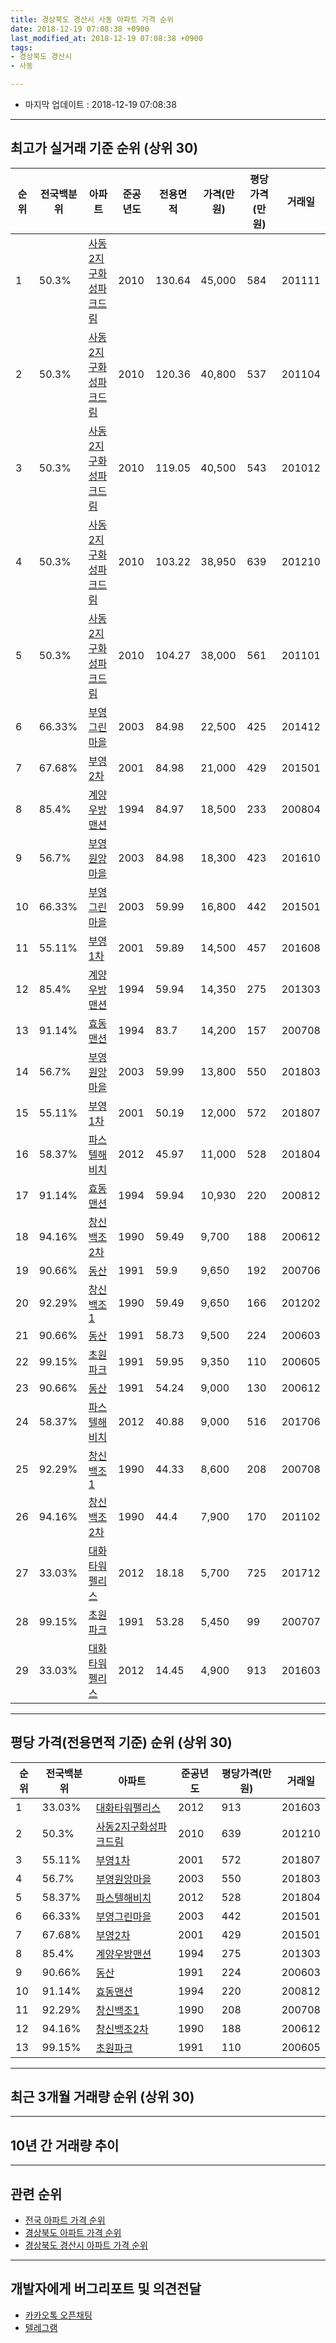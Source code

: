 ```yaml
---
title: 경상북도 경산시 사동 아파트 가격 순위
date: 2018-12-19 07:08:38 +0900
last_modified_at: 2018-12-19 07:08:38 +0900
tags:
- 경상북도 경산시
- 사동

---
```


* 마지막 업데이트 : 2018-12-19 07:08:38

---

## 최고가 실거래 기준 순위 (상위 30)


|순위|전국백분위|아파트|준공년도|전용면적|가격(만원)|평당가격(만원)|거래일|
|---|---|---|---|---|---|---|---|
|1|50.3%|[사동2지구화성파크드림](https://search.naver.com/search.naver?query=%EA%B2%BD%EC%83%81%EB%B6%81%EB%8F%84+%EA%B2%BD%EC%82%B0%EC%8B%9C+%EC%82%AC%EB%8F%99+%EC%82%AC%EB%8F%992%EC%A7%80%EA%B5%AC%ED%99%94%EC%84%B1%ED%8C%8C%ED%81%AC%EB%93%9C%EB%A6%BC)|2010|130.64|45,000|584|201111|
|2|50.3%|[사동2지구화성파크드림](https://search.naver.com/search.naver?query=%EA%B2%BD%EC%83%81%EB%B6%81%EB%8F%84+%EA%B2%BD%EC%82%B0%EC%8B%9C+%EC%82%AC%EB%8F%99+%EC%82%AC%EB%8F%992%EC%A7%80%EA%B5%AC%ED%99%94%EC%84%B1%ED%8C%8C%ED%81%AC%EB%93%9C%EB%A6%BC)|2010|120.36|40,800|537|201104|
|3|50.3%|[사동2지구화성파크드림](https://search.naver.com/search.naver?query=%EA%B2%BD%EC%83%81%EB%B6%81%EB%8F%84+%EA%B2%BD%EC%82%B0%EC%8B%9C+%EC%82%AC%EB%8F%99+%EC%82%AC%EB%8F%992%EC%A7%80%EA%B5%AC%ED%99%94%EC%84%B1%ED%8C%8C%ED%81%AC%EB%93%9C%EB%A6%BC)|2010|119.05|40,500|543|201012|
|4|50.3%|[사동2지구화성파크드림](https://search.naver.com/search.naver?query=%EA%B2%BD%EC%83%81%EB%B6%81%EB%8F%84+%EA%B2%BD%EC%82%B0%EC%8B%9C+%EC%82%AC%EB%8F%99+%EC%82%AC%EB%8F%992%EC%A7%80%EA%B5%AC%ED%99%94%EC%84%B1%ED%8C%8C%ED%81%AC%EB%93%9C%EB%A6%BC)|2010|103.22|38,950|639|201210|
|5|50.3%|[사동2지구화성파크드림](https://search.naver.com/search.naver?query=%EA%B2%BD%EC%83%81%EB%B6%81%EB%8F%84+%EA%B2%BD%EC%82%B0%EC%8B%9C+%EC%82%AC%EB%8F%99+%EC%82%AC%EB%8F%992%EC%A7%80%EA%B5%AC%ED%99%94%EC%84%B1%ED%8C%8C%ED%81%AC%EB%93%9C%EB%A6%BC)|2010|104.27|38,000|561|201101|
|6|66.33%|[부영그린마을](https://search.naver.com/search.naver?query=%EA%B2%BD%EC%83%81%EB%B6%81%EB%8F%84+%EA%B2%BD%EC%82%B0%EC%8B%9C+%EC%82%AC%EB%8F%99+%EB%B6%80%EC%98%81%EA%B7%B8%EB%A6%B0%EB%A7%88%EC%9D%84)|2003|84.98|22,500|425|201412|
|7|67.68%|[부영2차](https://search.naver.com/search.naver?query=%EA%B2%BD%EC%83%81%EB%B6%81%EB%8F%84+%EA%B2%BD%EC%82%B0%EC%8B%9C+%EC%82%AC%EB%8F%99+%EB%B6%80%EC%98%812%EC%B0%A8)|2001|84.98|21,000|429|201501|
|8|85.4%|[계양우방맨션](https://search.naver.com/search.naver?query=%EA%B2%BD%EC%83%81%EB%B6%81%EB%8F%84+%EA%B2%BD%EC%82%B0%EC%8B%9C+%EC%82%AC%EB%8F%99+%EA%B3%84%EC%96%91%EC%9A%B0%EB%B0%A9%EB%A7%A8%EC%85%98)|1994|84.97|18,500|233|200804|
|9|56.7%|[부영원앙마을](https://search.naver.com/search.naver?query=%EA%B2%BD%EC%83%81%EB%B6%81%EB%8F%84+%EA%B2%BD%EC%82%B0%EC%8B%9C+%EC%82%AC%EB%8F%99+%EB%B6%80%EC%98%81%EC%9B%90%EC%95%99%EB%A7%88%EC%9D%84)|2003|84.98|18,300|423|201610|
|10|66.33%|[부영그린마을](https://search.naver.com/search.naver?query=%EA%B2%BD%EC%83%81%EB%B6%81%EB%8F%84+%EA%B2%BD%EC%82%B0%EC%8B%9C+%EC%82%AC%EB%8F%99+%EB%B6%80%EC%98%81%EA%B7%B8%EB%A6%B0%EB%A7%88%EC%9D%84)|2003|59.99|16,800|442|201501|
|11|55.11%|[부영1차](https://search.naver.com/search.naver?query=%EA%B2%BD%EC%83%81%EB%B6%81%EB%8F%84+%EA%B2%BD%EC%82%B0%EC%8B%9C+%EC%82%AC%EB%8F%99+%EB%B6%80%EC%98%811%EC%B0%A8)|2001|59.89|14,500|457|201608|
|12|85.4%|[계양우방맨션](https://search.naver.com/search.naver?query=%EA%B2%BD%EC%83%81%EB%B6%81%EB%8F%84+%EA%B2%BD%EC%82%B0%EC%8B%9C+%EC%82%AC%EB%8F%99+%EA%B3%84%EC%96%91%EC%9A%B0%EB%B0%A9%EB%A7%A8%EC%85%98)|1994|59.94|14,350|275|201303|
|13|91.14%|[효동맨션](https://search.naver.com/search.naver?query=%EA%B2%BD%EC%83%81%EB%B6%81%EB%8F%84+%EA%B2%BD%EC%82%B0%EC%8B%9C+%EC%82%AC%EB%8F%99+%ED%9A%A8%EB%8F%99%EB%A7%A8%EC%85%98)|1994|83.7|14,200|157|200708|
|14|56.7%|[부영원앙마을](https://search.naver.com/search.naver?query=%EA%B2%BD%EC%83%81%EB%B6%81%EB%8F%84+%EA%B2%BD%EC%82%B0%EC%8B%9C+%EC%82%AC%EB%8F%99+%EB%B6%80%EC%98%81%EC%9B%90%EC%95%99%EB%A7%88%EC%9D%84)|2003|59.99|13,800|550|201803|
|15|55.11%|[부영1차](https://search.naver.com/search.naver?query=%EA%B2%BD%EC%83%81%EB%B6%81%EB%8F%84+%EA%B2%BD%EC%82%B0%EC%8B%9C+%EC%82%AC%EB%8F%99+%EB%B6%80%EC%98%811%EC%B0%A8)|2001|50.19|12,000|572|201807|
|16|58.37%|[파스텔해비치](https://search.naver.com/search.naver?query=%EA%B2%BD%EC%83%81%EB%B6%81%EB%8F%84+%EA%B2%BD%EC%82%B0%EC%8B%9C+%EC%82%AC%EB%8F%99+%ED%8C%8C%EC%8A%A4%ED%85%94%ED%95%B4%EB%B9%84%EC%B9%98)|2012|45.97|11,000|528|201804|
|17|91.14%|[효동맨션](https://search.naver.com/search.naver?query=%EA%B2%BD%EC%83%81%EB%B6%81%EB%8F%84+%EA%B2%BD%EC%82%B0%EC%8B%9C+%EC%82%AC%EB%8F%99+%ED%9A%A8%EB%8F%99%EB%A7%A8%EC%85%98)|1994|59.94|10,930|220|200812|
|18|94.16%|[창신백조2차](https://search.naver.com/search.naver?query=%EA%B2%BD%EC%83%81%EB%B6%81%EB%8F%84+%EA%B2%BD%EC%82%B0%EC%8B%9C+%EC%82%AC%EB%8F%99+%EC%B0%BD%EC%8B%A0%EB%B0%B1%EC%A1%B02%EC%B0%A8)|1990|59.49|9,700|188|200612|
|19|90.66%|[동산](https://search.naver.com/search.naver?query=%EA%B2%BD%EC%83%81%EB%B6%81%EB%8F%84+%EA%B2%BD%EC%82%B0%EC%8B%9C+%EC%82%AC%EB%8F%99+%EB%8F%99%EC%82%B0)|1991|59.9|9,650|192|200706|
|20|92.29%|[창신백조1](https://search.naver.com/search.naver?query=%EA%B2%BD%EC%83%81%EB%B6%81%EB%8F%84+%EA%B2%BD%EC%82%B0%EC%8B%9C+%EC%82%AC%EB%8F%99+%EC%B0%BD%EC%8B%A0%EB%B0%B1%EC%A1%B01)|1990|59.49|9,650|166|201202|
|21|90.66%|[동산](https://search.naver.com/search.naver?query=%EA%B2%BD%EC%83%81%EB%B6%81%EB%8F%84+%EA%B2%BD%EC%82%B0%EC%8B%9C+%EC%82%AC%EB%8F%99+%EB%8F%99%EC%82%B0)|1991|58.73|9,500|224|200603|
|22|99.15%|[초원파크](https://search.naver.com/search.naver?query=%EA%B2%BD%EC%83%81%EB%B6%81%EB%8F%84+%EA%B2%BD%EC%82%B0%EC%8B%9C+%EC%82%AC%EB%8F%99+%EC%B4%88%EC%9B%90%ED%8C%8C%ED%81%AC)|1991|59.95|9,350|110|200605|
|23|90.66%|[동산](https://search.naver.com/search.naver?query=%EA%B2%BD%EC%83%81%EB%B6%81%EB%8F%84+%EA%B2%BD%EC%82%B0%EC%8B%9C+%EC%82%AC%EB%8F%99+%EB%8F%99%EC%82%B0)|1991|54.24|9,000|130|200612|
|24|58.37%|[파스텔해비치](https://search.naver.com/search.naver?query=%EA%B2%BD%EC%83%81%EB%B6%81%EB%8F%84+%EA%B2%BD%EC%82%B0%EC%8B%9C+%EC%82%AC%EB%8F%99+%ED%8C%8C%EC%8A%A4%ED%85%94%ED%95%B4%EB%B9%84%EC%B9%98)|2012|40.88|9,000|516|201706|
|25|92.29%|[창신백조1](https://search.naver.com/search.naver?query=%EA%B2%BD%EC%83%81%EB%B6%81%EB%8F%84+%EA%B2%BD%EC%82%B0%EC%8B%9C+%EC%82%AC%EB%8F%99+%EC%B0%BD%EC%8B%A0%EB%B0%B1%EC%A1%B01)|1990|44.33|8,600|208|200708|
|26|94.16%|[창신백조2차](https://search.naver.com/search.naver?query=%EA%B2%BD%EC%83%81%EB%B6%81%EB%8F%84+%EA%B2%BD%EC%82%B0%EC%8B%9C+%EC%82%AC%EB%8F%99+%EC%B0%BD%EC%8B%A0%EB%B0%B1%EC%A1%B02%EC%B0%A8)|1990|44.4|7,900|170|201102|
|27|33.03%|[대화타워펠리스](https://search.naver.com/search.naver?query=%EA%B2%BD%EC%83%81%EB%B6%81%EB%8F%84+%EA%B2%BD%EC%82%B0%EC%8B%9C+%EC%82%AC%EB%8F%99+%EB%8C%80%ED%99%94%ED%83%80%EC%9B%8C%ED%8E%A0%EB%A6%AC%EC%8A%A4)|2012|18.18|5,700|725|201712|
|28|99.15%|[초원파크](https://search.naver.com/search.naver?query=%EA%B2%BD%EC%83%81%EB%B6%81%EB%8F%84+%EA%B2%BD%EC%82%B0%EC%8B%9C+%EC%82%AC%EB%8F%99+%EC%B4%88%EC%9B%90%ED%8C%8C%ED%81%AC)|1991|53.28|5,450|99|200707|
|29|33.03%|[대화타워펠리스](https://search.naver.com/search.naver?query=%EA%B2%BD%EC%83%81%EB%B6%81%EB%8F%84+%EA%B2%BD%EC%82%B0%EC%8B%9C+%EC%82%AC%EB%8F%99+%EB%8C%80%ED%99%94%ED%83%80%EC%9B%8C%ED%8E%A0%EB%A6%AC%EC%8A%A4)|2012|14.45|4,900|913|201603|


---

## 평당 가격(전용면적 기준) 순위 (상위 30)


|순위|전국백분위|아파트|준공년도|평당가격(만원)|거래일|
|---|---|---|---|---|---|
|1|33.03%|[대화타워펠리스](https://search.naver.com/search.naver?query=%EA%B2%BD%EC%83%81%EB%B6%81%EB%8F%84+%EA%B2%BD%EC%82%B0%EC%8B%9C+%EC%82%AC%EB%8F%99+%EB%8C%80%ED%99%94%ED%83%80%EC%9B%8C%ED%8E%A0%EB%A6%AC%EC%8A%A4)|2012|913|201603|
|2|50.3%|[사동2지구화성파크드림](https://search.naver.com/search.naver?query=%EA%B2%BD%EC%83%81%EB%B6%81%EB%8F%84+%EA%B2%BD%EC%82%B0%EC%8B%9C+%EC%82%AC%EB%8F%99+%EC%82%AC%EB%8F%992%EC%A7%80%EA%B5%AC%ED%99%94%EC%84%B1%ED%8C%8C%ED%81%AC%EB%93%9C%EB%A6%BC)|2010|639|201210|
|3|55.11%|[부영1차](https://search.naver.com/search.naver?query=%EA%B2%BD%EC%83%81%EB%B6%81%EB%8F%84+%EA%B2%BD%EC%82%B0%EC%8B%9C+%EC%82%AC%EB%8F%99+%EB%B6%80%EC%98%811%EC%B0%A8)|2001|572|201807|
|4|56.7%|[부영원앙마을](https://search.naver.com/search.naver?query=%EA%B2%BD%EC%83%81%EB%B6%81%EB%8F%84+%EA%B2%BD%EC%82%B0%EC%8B%9C+%EC%82%AC%EB%8F%99+%EB%B6%80%EC%98%81%EC%9B%90%EC%95%99%EB%A7%88%EC%9D%84)|2003|550|201803|
|5|58.37%|[파스텔해비치](https://search.naver.com/search.naver?query=%EA%B2%BD%EC%83%81%EB%B6%81%EB%8F%84+%EA%B2%BD%EC%82%B0%EC%8B%9C+%EC%82%AC%EB%8F%99+%ED%8C%8C%EC%8A%A4%ED%85%94%ED%95%B4%EB%B9%84%EC%B9%98)|2012|528|201804|
|6|66.33%|[부영그린마을](https://search.naver.com/search.naver?query=%EA%B2%BD%EC%83%81%EB%B6%81%EB%8F%84+%EA%B2%BD%EC%82%B0%EC%8B%9C+%EC%82%AC%EB%8F%99+%EB%B6%80%EC%98%81%EA%B7%B8%EB%A6%B0%EB%A7%88%EC%9D%84)|2003|442|201501|
|7|67.68%|[부영2차](https://search.naver.com/search.naver?query=%EA%B2%BD%EC%83%81%EB%B6%81%EB%8F%84+%EA%B2%BD%EC%82%B0%EC%8B%9C+%EC%82%AC%EB%8F%99+%EB%B6%80%EC%98%812%EC%B0%A8)|2001|429|201501|
|8|85.4%|[계양우방맨션](https://search.naver.com/search.naver?query=%EA%B2%BD%EC%83%81%EB%B6%81%EB%8F%84+%EA%B2%BD%EC%82%B0%EC%8B%9C+%EC%82%AC%EB%8F%99+%EA%B3%84%EC%96%91%EC%9A%B0%EB%B0%A9%EB%A7%A8%EC%85%98)|1994|275|201303|
|9|90.66%|[동산](https://search.naver.com/search.naver?query=%EA%B2%BD%EC%83%81%EB%B6%81%EB%8F%84+%EA%B2%BD%EC%82%B0%EC%8B%9C+%EC%82%AC%EB%8F%99+%EB%8F%99%EC%82%B0)|1991|224|200603|
|10|91.14%|[효동맨션](https://search.naver.com/search.naver?query=%EA%B2%BD%EC%83%81%EB%B6%81%EB%8F%84+%EA%B2%BD%EC%82%B0%EC%8B%9C+%EC%82%AC%EB%8F%99+%ED%9A%A8%EB%8F%99%EB%A7%A8%EC%85%98)|1994|220|200812|
|11|92.29%|[창신백조1](https://search.naver.com/search.naver?query=%EA%B2%BD%EC%83%81%EB%B6%81%EB%8F%84+%EA%B2%BD%EC%82%B0%EC%8B%9C+%EC%82%AC%EB%8F%99+%EC%B0%BD%EC%8B%A0%EB%B0%B1%EC%A1%B01)|1990|208|200708|
|12|94.16%|[창신백조2차](https://search.naver.com/search.naver?query=%EA%B2%BD%EC%83%81%EB%B6%81%EB%8F%84+%EA%B2%BD%EC%82%B0%EC%8B%9C+%EC%82%AC%EB%8F%99+%EC%B0%BD%EC%8B%A0%EB%B0%B1%EC%A1%B02%EC%B0%A8)|1990|188|200612|
|13|99.15%|[초원파크](https://search.naver.com/search.naver?query=%EA%B2%BD%EC%83%81%EB%B6%81%EB%8F%84+%EA%B2%BD%EC%82%B0%EC%8B%9C+%EC%82%AC%EB%8F%99+%EC%B4%88%EC%9B%90%ED%8C%8C%ED%81%AC)|1991|110|200605|


---

## 최근 3개월 거래량 순위 (상위 30)


<div style="width:100%;">
    <canvas id="deal_count_ranking" height="250"></canvas>
</div>


<script>
new Chart(document.getElementById("deal_count_ranking"), {
    type: 'horizontalBar',
    data: {
        labels: ['부영그린마을', '사동2지구화성파크드림', '부영2차', '부영1차', '효동맨션', '초원파크', '창신백조2차', '부영원앙마을', '동산', '창신백조1', '계양우방맨션'],
        datasets: [{
            label: '실거래 수',
            data: [21, 9, 7, 6, 3, 3, 3, 3, 2, 1, 1],
            borderColor: "rgba(255, 0, 128, 1)",
            backgroundColor: "rgba(255, 0, 128, 0.5)",
            fill: false,
        }]
    },
    options: {
        responsive: true,
        title: {
            display: true,
            text: '최근 3개월 거래량 순위'
        },
        tooltips: {
            mode: 'index',
            intersect: false,
            callbacks: {
                title: function(tooltipItems, data) {
                    return "실거래 수:";
                },
                label: function(tooltipItem, data) {
                    return data.labels[tooltipItem.index] + ": " + tooltipItem.xLabel;
                }
            }
        },
        hover: {
            mode: 'nearest',
            intersect: true
        },
        scales: {
            xAxes: [{
                display: true,
                scaleLabel: {
                    display: true,
                    labelString: '실거래 수'
                },
                ticks: {
                    suggestedMin: 0,
                }
            }],
            yAxes: [{
                display: true,
                ticks: {
                    autoSkip: false,
                    callback: function(value, index, values) {
                        if (value.length > 15)
                            return value.substr(0, 13) + "...";
                        else
                            return value;
                    }
                },
                scaleLabel: {
                    display: false,
                }
            }]
        }
    }
});

</script>


---

## 10년 간 거래량 추이


<div style="width:100%;">
    <canvas id="deal_progress" height="250"></canvas>
</div>

<script>
new Chart(document.getElementById("deal_progress"), {
    type: 'line',
    data: {
        labels: ['200812','200901','200902','200903','200904','200905','200906','200907','200908','200909','200910','200911','200912','201001','201002','201003','201004','201005','201006','201007','201008','201009','201010','201011','201012','201101','201102','201103','201104','201105','201106','201107','201108','201109','201110','201111','201112','201201','201202','201203','201204','201205','201206','201207','201208','201209','201210','201211','201212','201301','201302','201303','201304','201305','201306','201307','201308','201309','201310','201311','201312','201401','201402','201403','201404','201405','201406','201407','201408','201409','201410','201411','201412','201501','201502','201503','201504','201505','201506','201507','201508','201509','201510','201511','201512','201601','201602','201603','201604','201605','201606','201607','201608','201609','201610','201611','201612','201701','201702','201703','201704','201705','201706','201707','201708','201709','201710','201711','201712','201801','201802','201803','201804','201805','201806','201807','201808','201809','201810','201811','201812'],
        datasets: [{
            label: '실거래 수',
            pointRadius: 1,
            data: [5, 11, 7, 12, 3, 1, 10, 3, 9, 3, 8, 6, 9, 6, 9, 16, 2, 9, 2, 6, 7, 8, 14, 11, 5, 16, 20, 28, 24, 22, 20, 17, 28, 28, 35, 44, 22, 23, 37, 41, 23, 31, 30, 11, 18, 17, 28, 28, 34, 21, 23, 33, 27, 32, 23, 18, 16, 27, 30, 31, 37, 14, 14, 21, 10, 13, 19, 17, 21, 21, 17, 20, 24, 35, 26, 24, 25, 13, 17, 23, 13, 13, 15, 16, 6, 13, 10, 14, 9, 19, 19, 22, 22, 24, 22, 19, 18, 10, 20, 21, 19, 14, 15, 37, 38, 38, 24, 23, 21, 22, 12, 20, 17, 22, 21, 20, 28, 22, 34, 18, 7],
            borderColor: "rgba(255, 201, 14, 1)",
            backgroundColor: "rgba(255, 201, 14, 0.5)",
            fill: true,
        }]
    },
    options: {
        responsive: true,
        title: {
            display: true,
            text: '10년간 거래량 추이'
        },
        tooltips: {
            mode: 'index',
            intersect: false,
        },
        hover: {
            mode: 'nearest',
            intersect: true
        },
        scales: {
            xAxes: [{
                display: true,
                scaleLabel: {
                    display: true,
                    labelString: '년/월'
                }
            }],
            yAxes: [{
                display: true,
                ticks: {
                    suggestedMin: 0,
                },
                scaleLabel: {
                    display: true,
                    labelString: '실거래 수'
                }
            }]
        }
    }
});

</script>


---

## 관련 순위

- [전국 아파트 가격 순위](https://inasie.github.io/apt-ranking/전국)
- [경상북도 아파트 가격 순위](https://inasie.github.io/apt-ranking/경상북도)
- [경상북도 경산시 아파트 가격 순위](https://inasie.github.io/apt-ranking/경상북도-경산시)


---

## 개발자에게 버그리포트 및 의견전달

- [카카오톡 오픈채팅](https://open.kakao.com/o/gLJUAP4)
- [텔레그램](https://t.me/inasie)

